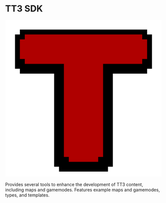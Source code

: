 # TT3 SDK

![Icon](./Assets/Icon.png)

Provides several tools to enhance the development of TT3 content, including maps and gamemodes. Features example maps and gamemodes, types, and templates.
